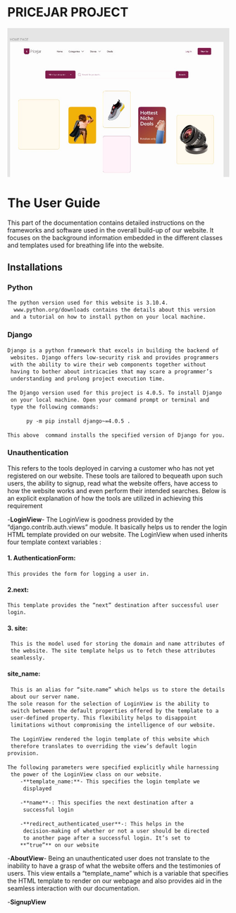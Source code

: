 
# PRICEJAR PROJECT
![Home page](homepage.JPG)

# The User Guide 

This part of the documentation contains detailed instructions on the frameworks and software used in the overall build-up of our website. It focuses on the background information embedded in the different classes and templates used for breathing life into the website.

## Installations 

###  Python
	The python version used for this website is 3.10.4.
	  www.python.org/downloads contains the details about this version
	 and a tutorial on how to install python on your local machine.

### Django
	Django is a python framework that excels in building the backend of
	 websites. Django offers low-security risk and provides programmers
	 with the ability to wire their web components together without
	 having to bother about intricacies that may scare a programmer’s
	 understanding and prolong project execution time.

	The Django version used for this project is 4.0.5. To install Django
	 on your local machine. Open your command prompt or terminal and
	 type the following commands:
	
		  py -m pip install django~=4.0.5 . 

	This above  command installs the specified version of Django for you.

### Unauthentication

 This refers to the tools deployed in carving a customer who has not yet registered on our website. These tools are tailored to bequeath upon such users, the ability to signup, read what the website offers, have access to how the website works and even perform their intended searches. Below is an explicit explanation of how the tools are utilized in achieving this requirement

-**LoginView**-
The LoginView is goodness provided by the “django.contrib.auth.views”  module. It basically helps us to render the login HTML template provided on our website. The LoginView when used inherits four template context variables :

#### 1. AuthenticationForm:
	This provides the form for logging a user in.
#### 2.next:
	This template provides the “next” destination after successful user login.
#### 3. site:
	 This is the model used for storing the domain and name attributes of
	 the website. The site template helps us to fetch these attributes
	 seamlessly.
#### site_name:
	 This is an alias for “site.name” which helps us to store the details
	 about our server name. 
	The sole reason for the selection of LoginView is the ability to
	 switch between the default properties offered by the template to a
	 user-defined property. This flexibility helps to disappoint
	 limitations without compromising the intelligence of our website.

	 The LoginView rendered the login template of this website which
	 therefore translates to overriding the view’s default login provision. 

	The following parameters were specified explicitly while harnessing
	 the power of the LoginView class on our website. 
		-**template_name:**- This specifies the login template we
		 displayed 

		-**name**-: This specifies the next destination after a
		 successful login

		-**redirect_authenticated_user**-: This helps in the
		 decision-making of whether or not a user should be directed
		 to another page after a successful login. It’s set to
		**“true”** on our website

-**AboutView**-
	Being an unauthenticated user does not translate to the inability to
	 have a grasp of what the website offers and the testimonies of
	 users. This view entails a “template_name” which is a variable that
	 specifies the HTML template to render on our webpage and also
	 provides aid in the seamless interaction with our documentation.

-**SignupView**
